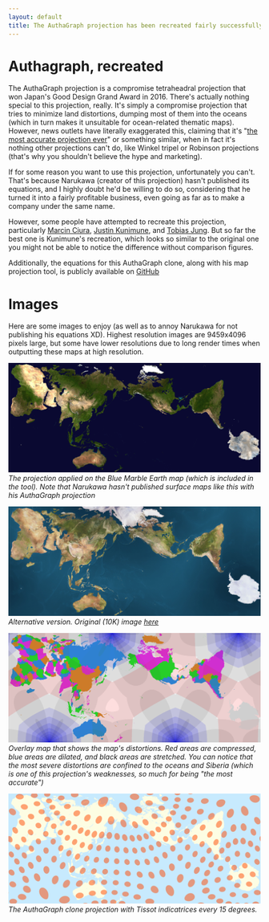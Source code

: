 ```yaml
---
layout: default
title: The AuthaGraph projection has been recreated fairly successfully (with images)
---
```

# Authagraph, recreated
The AuthaGraph projection is a compromise tetraheadral projection that won Japan's Good Design Grand Award in 2016. There's actually nothing special to this projection, really. It's simply a compromise projection that tries to minimize land distortions, dumping most of them into the oceans (which in turn makes it unsuitable for ocean-related thematic maps). However, news outlets have literally exaggerated this, claiming that it's "[the most accurate projection ever](https://www.thesun.co.uk/news/2108192/japanese-origami-authagraph-map-hailed-the-most-accurate-ever-made-unfolds-the-globe-so-countries-appear-the-right-size/)" or something similar, when in fact it's nothing other projections can't do, like Winkel tripel or Robinson projections (that's why you shouldn't believe the hype and marketing).

If for some reason you want to use this projection, unfortunately you can't. That's because Narukawa (creator of this projection) hasn't published its equations, and I highly doubt he'd be willing to do so, considering that he turned it into a fairly profitable business, even going as far as to make a company under the same name.

However, some people have attempted to recreate this projection, particularly [Marcin Ciura](https://marcinciura.wordpress.com/2016/11/20/authagraph/), [Justin Kunimune](https://kunimune.home.blog/2017/11/23/the-secrets-of-the-authagraph-revealed/), and [Tobias Jung](https://blog.map-projections.net/an-equal-area-projection-in-the-fashion-of-the-authagraph-map). But so far the best one is Kunimune's recreation, which looks so similar to the original one you might not be able to notice the difference without comparison figures.

Additionally, the equations for this AuthaGraph clone, along with his map projection tool, is publicly available on [GitHub](https://github.com/jkunimune15/Map-Projections)

# Images
Here are some images to enjoy (as well as to annoy Narukawa for not publishing his equations XD). Highest resolution images are 9459x4096 pixels large, but some have lower resolutions due to long render times when outputting these maps at high resolution.

![](/images/kunimunes-authagraph-4096p.jpg)
*The projection applied on the Blue Marble Earth map (which is included in the tool). Note that Narukawa hasn't published surface maps like this with his AuthaGraph projection*

![](/images/kunimunes-authagraph-4096p-incl-polar-icecaps.jpg)
*Alternative version. Original (10K) image [here](http://planetpixelemporium.com/earth8081.html)*

![](/images/authaoverlay.png)
*Overlay map that shows the map's distortions. Red areas are compressed, blue areas are dilated, and black areas are stretched. You can notice that the most severe distortions are confined to the oceans and Siberia (which is one of this projection's weaknesses, so much for being "the most accurate")*

![](/images/authagraph-tissot.png)
*The AuthaGraph clone projection with Tissot indicatrices every 15 degrees.*